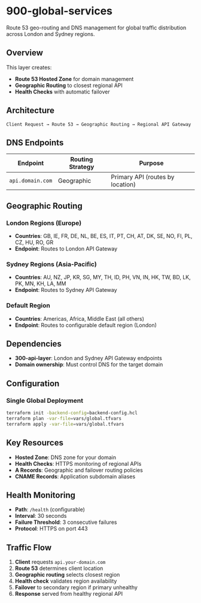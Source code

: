 # 900-global-services

Route 53 geo-routing and DNS management for global traffic distribution across London and Sydney regions.

## Overview

This layer creates:
- **Route 53 Hosted Zone** for domain management
- **Geographic Routing** to closest regional API
- **Health Checks** with automatic failover

## Architecture

```
Client Request → Route 53 → Geographic Routing → Regional API Gateway
```

## DNS Endpoints

| Endpoint | Routing Strategy | Purpose |
|----------|------------------|---------|
| `api.domain.com` | Geographic | Primary API (routes by location) |


## Geographic Routing

### London Regions (Europe)
- **Countries**: GB, IE, FR, DE, NL, BE, ES, IT, PT, CH, AT, DK, SE, NO, FI, PL, CZ, HU, RO, GR
- **Endpoint**: Routes to London API Gateway

### Sydney Regions (Asia-Pacific)  
- **Countries**: AU, NZ, JP, KR, SG, MY, TH, ID, PH, VN, IN, HK, TW, BD, LK, PK, MN, KH, LA, MM
- **Endpoint**: Routes to Sydney API Gateway

### Default Region
- **Countries**: Americas, Africa, Middle East (all others)
- **Endpoint**: Routes to configurable default region (London)

## Dependencies

- **300-api-layer**: London and Sydney API Gateway endpoints
- **Domain ownership**: Must control DNS for the target domain

## Configuration

### Single Global Deployment
```bash
terraform init -backend-config=backend-config.hcl
terraform plan -var-file=vars/global.tfvars  
terraform apply -var-file=vars/global.tfvars
```

## Key Resources

- **Hosted Zone**: DNS zone for your domain
- **Health Checks**: HTTPS monitoring of regional APIs
- **A Records**: Geographic and failover routing policies
- **CNAME Records**: Application subdomain aliases

## Health Monitoring

- **Path**: `/health` (configurable)
- **Interval**: 30 seconds
- **Failure Threshold**: 3 consecutive failures
- **Protocol**: HTTPS on port 443

## Traffic Flow

1. **Client** requests `api.your-domain.com`
2. **Route 53** determines client location
3. **Geographic routing** selects closest region
4. **Health check** validates region availability
5. **Failover** to secondary region if primary unhealthy
6. **Response** served from healthy regional API

